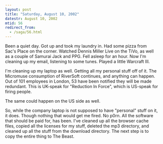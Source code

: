 ```yaml
---
layout: post
title: "Saturday, August 10, 2002"
datestr: August 10, 2002
mtid: 56
redirect_from:
  - /saga/56.html
---
```


Been a quiet day. Got up and took my laundry in. Had some pizza from Sac's
Place on the corner. Watched Dennis Miller Live on the TiVo, as well as a couple
of Samurai Jack and PPG. Fell asleep for an hour. Now I'm cleaning up my email,
listening to some tunes. Played a little Warcraft III.

I'm cleaning up my laptop as well. Getting all my personal stuff off of it.
The Micromuse consumption of RiverSoft continues, and anything can happen. Out
of 101 employees in London, 53 have been notified they will be made redundant.
This is UK-speak for "Reduction In Force", which is US-speak for firing
people.

The same could happen on the US side as well.

So, while the company laptop is not supposed to have "personal" stuff
on it, it does. Though nothing that would get me fired. No p0rn. All the software
that should be paid for, has been. I've cleaned up all the browser cache files,
copied all the licenses for my stuff, deleted the mp3 directory, and cleaned
up all the stuff from the download directory. The next step is to copy the entire
thing to The Beast.

